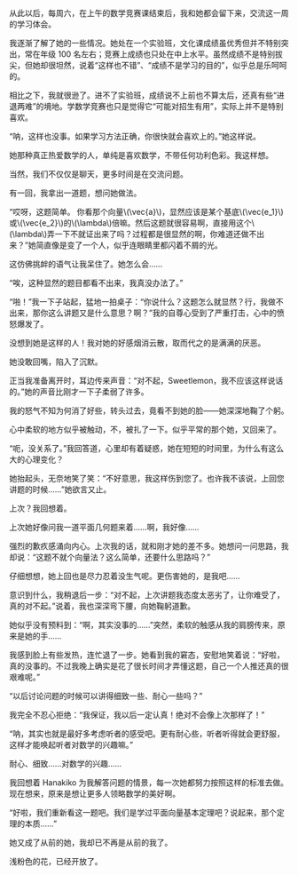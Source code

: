 从此以后，每周六，在上午的数学竞赛课结束后，我和她都会留下来，交流这一周的学习体会。

我逐渐了解了她的一些情况。她处在一个实验班，文化课成绩虽优秀但并不特别突出，常在年级 100 名左右；竞赛上成绩也只处在中上水平。虽然成绩不是特别拔尖，但她却很坦然，说着“这样也不错”、“成绩不是学习的目的”，似乎总是乐呵呵的。

相比之下，我就很逊了。进不了实验班，成绩说不上前也不算太后，还真有些“进退两难”的境地。学数学竞赛也只是觉得它“可能对招生有用”，实际上并不是特别喜欢。

“呐，这样也没事。如果学习方法正确，你很快就会喜欢上的。”她这样说。

她那种真正热爱数学的人，单纯是喜欢数学，不带任何功利色彩。我这样想。

当然，我们不仅仅是聊天，更多时间是在交流问题。

有一回，我拿出一道题，想问她做法。

“哎呀，这题简单。 你看那个向量\\(\vec{a}\\)，显然应该是某个基底\\(\vec{e_1}\\)或\\(\vec{e_2}\\)的\\(\lambda\\)倍嘛。然后这题就很容易啊，直接用这个\\(\lambda\\)弄一下不就证出来了吗？过程都是很显然的啊，你难道还做不出来？”她简直像是变了一个人，似乎连眼睛里都闪着不屑的光。

这仿佛挑衅的语气让我呆住了。她怎么会……

“唉，这种显然的题目都看不出来，我真没办法了。”

“啪！”我一下子站起，猛地一拍桌子：“你说什么？这题怎么就显然？行，我做不出来，那你这么讲题又是什么意思？啊？”我的自尊心受到了严重打击，心中的愤怒爆发了。

没想到她是这样的人！我对她的好感烟消云散，取而代之的是满满的厌恶。

她没敢回嘴，陷入了沉默。

正当我准备离开时，耳边传来声音：“对不起，Sweetlemon，我不应该这样说话的。”她的声音比刚才一下子柔弱了许多。

我的怒气不知为何消了好些，转头过去，竟看不到她的脸——她深深地鞠了个躬。

心中柔软的地方似乎被触动，不，被扎了一下。似乎平常的那个她，又回来了。

“呃，没关系了。”我回答道，心里却有着疑惑，她在短短的时间里，为什么有这么大的心理变化？

她抬起头，无奈地笑了笑：“不好意思，我这样伤到您了。也许我不该说，上回您讲题的时候……”她欲言又止。

上次？我回想着。

上次她好像问我一道平面几何题来着……啊，我好像……

强烈的歉疚感涌向内心。上次我的话，就和刚才她的差不多。她想问一问思路，我却说：“这题不就个向量法？这么简单，还要什么思路吗？”

仔细想想，她上回也是尽力忍着没生气呢。更伤害她的，是我吧……

意识到什么，我稍退后一步：“对不起，上次讲题我态度太恶劣了，让你难受了，真的对不起。”说着，我也深深弯下腰，向她鞠躬道歉。

她似乎没有预料到：“啊，其实没事的……”突然，柔软的触感从我的肩膀传来，原来是她的手……

我感到脸上有些发热，连忙退了一步。她看到我的窘态，安慰地笑着说：“好啦，真的没事的。不过我晚上确实是花了很长时间才弄懂这题，自己一个人推还真的很艰难呢。”

“以后讨论问题的时候可以讲得细致一些、耐心一些吗？”

我完全不忍心拒绝：“我保证，我以后一定认真！绝对不会像上次那样了！”

“呐，其实也就是最好多考虑听者的感受吧。更有耐心些，听者听得就会更舒服，这样才能唤起听者对数学的兴趣嘛。”

耐心、细致……对数学的兴趣……

我回想着 Hanakiko 为我解答问题的情景，每一次她都努力按照这样的标准去做。现在想来，原来是想让更多人领略数学的美好啊。

“好啦，我们重新看这一题吧。我们是学过平面向量基本定理吧？说起来，那个定理的本质……”

她又成了从前的她，我却已不再是从前的我了。

浅粉色的花，已经开放了。
